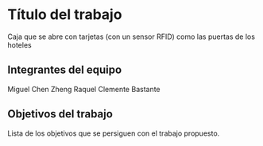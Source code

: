# Título del trabajo

Caja que se abre con tarjetas (con un sensor RFID) como las puertas de los hoteles

## Integrantes del equipo

Miguel Chen Zheng 
Raquel Clemente Bastante

## Objetivos del trabajo

Lista de los objetivos que se persiguen con el trabajo propuesto.
